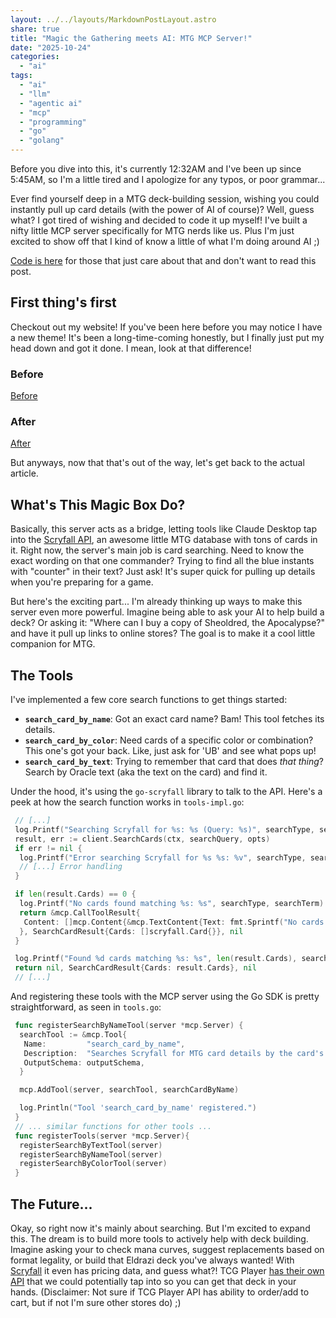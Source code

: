 ```yaml
---
layout: ../../layouts/MarkdownPostLayout.astro
share: true
title: "Magic the Gathering meets AI: MTG MCP Server!"
date: "2025-10-24" 
categories:
  - "ai"
tags:
  - "ai"
  - "llm"
  - "agentic ai"
  - "mcp"
  - "programming"
  - "go"
  - "golang"
---
```


Before you dive into this, it's currently 12:32AM and I've been up since 5:45AM, so I'm a little tired and I apologize for any typos, or poor grammar...

Ever find yourself deep in a MTG deck-building session, wishing you could instantly pull up card details (with the power of AI of course)? Well, guess what? I got tired of wishing and decided to code it up myself\! I've built a nifty little MCP server specifically for MTG nerds like us.  Plus I'm just excited to show off that I kind of know a little of what I'm doing around AI ;) 

[Code is here](https://github.com/DCCoder90/mtg-mcp) for those that just care about that and don't want to read this post.

## First thing's first

Checkout out my website!  If you've been here before you may notice I have a new theme! It's been a long-time-coming honestly, but I finally just put my head down and got it done.  I mean, look at that difference!

### Before
[Before](../assets/img/posts/mtg-mcp-server/Screenshot-2025-10-24%20000353.png)
### After
[After](../assets/img/posts/mtg-mcp-server/Screenshot-2025-10-24%20000419.png)

But anyways, now that that's out of the way, let's get back to the actual article.

## What's This Magic Box Do?

Basically, this server acts as a bridge, letting tools like Claude Desktop tap into the [Scryfall API](https://scryfall.com/docs/api), an awesome little MTG database with tons of cards in it. Right now, the server's main job is card searching. Need to know the exact wording on that one commander? Trying to find all the blue instants with "counter" in their text? Just ask! It's super quick for pulling up details when you're preparing for a game.

But here's the exciting part... I'm already thinking up ways to make this server even more powerful. Imagine being able to ask your AI to help build a deck? Or asking it: "Where can I buy a copy of Sheoldred, the Apocalypse?" and have it pull up links to online stores? The goal is to make it a cool little companion for MTG.

## The Tools

I've implemented a few core search functions to get things started:

  * **`search_card_by_name`**: Got an exact card name? Bam\! This tool fetches its details.
  * **`search_card_by_color`**: Need cards of a specific color or combination? This one's got your back. Like, just ask for 'UB' and see what pops up\!
  * **`search_card_by_text`**: Trying to remember that card that does *that thing*? Search by Oracle text (aka the text on the card) and find it.

Under the hood, it's using the `go-scryfall` library to talk to the API. Here's a peek at how the search function works in `tools-impl.go`:

```go
 // [...]
 log.Printf("Searching Scryfall for %s: %s (Query: %s)", searchType, searchTerm, searchQuery)
 result, err := client.SearchCards(ctx, searchQuery, opts)
 if err != nil {
  log.Printf("Error searching Scryfall for %s %s: %v", searchType, searchTerm, err)
  // [...] Error handling
 }

 if len(result.Cards) == 0 {
  log.Printf("No cards found matching %s: %s", searchType, searchTerm)
  return &mcp.CallToolResult{
   Content: []mcp.Content{&mcp.TextContent{Text: fmt.Sprintf("No cards found matching the %s '%s'.", searchType, searchTerm)}},
  }, SearchCardResult{Cards: []scryfall.Card{}}, nil
 }

 log.Printf("Found %d cards matching %s: %s", len(result.Cards), searchType, searchTerm)
 return nil, SearchCardResult{Cards: result.Cards}, nil
 // [...]
```

And registering these tools with the MCP server using the Go SDK is pretty straightforward, as seen in `tools.go`:

```go
 func registerSearchByNameTool(server *mcp.Server) {
  searchTool := &mcp.Tool{
   Name:         "search_card_by_name",
   Description:  "Searches Scryfall for MTG card details by the card's exact name.",
   OutputSchema: outputSchema,
  }

  mcp.AddTool(server, searchTool, searchCardByName)

  log.Println("Tool 'search_card_by_name' registered.")
 }
 // ... similar functions for other tools ...
 func registerTools(server *mcp.Server){
  registerSearchByTextTool(server)
  registerSearchByNameTool(server)
  registerSearchByColorTool(server)
 }

```

## The Future...

Okay, so right now it's mainly about searching. But I'm excited to expand this. The dream is to build more tools to actively help with deck building. Imagine asking your to check mana curves, suggest replacements based on format legality, or build that Eldrazi deck you've always wanted\! With [Scryfall](https://scryfall.com/) it even has pricing data, and guess what?! TCG Player [has their own API](https://docs.tcgplayer.com/docs/welcome) that we could potentially tap into so you can get that deck in your hands. (Disclaimer: Not sure if TCG Player API has ability to order/add to cart, but if not I'm sure other stores do) ;)  